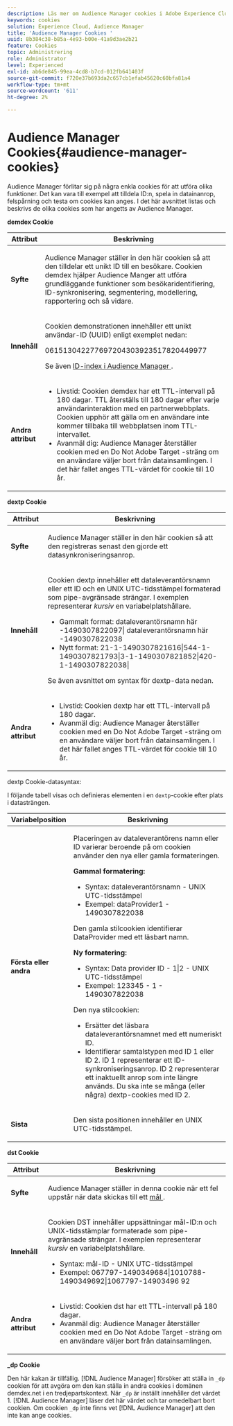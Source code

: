 ```yaml
---
description: Läs mer om Audience Manager cookies i Adobe Experience Cloud.
keywords: cookies
solution: Experience Cloud, Audience Manager
title: 'Audience Manager Cookies '
uuid: 8b384c38-b85a-4e93-b00e-41a9d3ae2b21
feature: Cookies
topic: Administrering
role: Administrator
level: Experienced
exl-id: ab6de845-99ea-4cd8-b7cd-012fb641403f
source-git-commit: f720e37b693da2c657cb1efab45620c60bfa81a4
workflow-type: tm+mt
source-wordcount: '611'
ht-degree: 2%

---
```


# Audience Manager Cookies{#audience-manager-cookies}

Audience Manager förlitar sig på några enkla cookies för att utföra olika funktioner. Det kan vara till exempel att tilldela ID:n, spela in datainanrop, felspårning och testa om cookies kan anges. I det här avsnittet listas och beskrivs de olika cookies som har angetts av Audience Manager.

**demdex Cookie**

<table id="table_1CCF7EA2BC9E421F8DEECA5F611E33F6"> 
 <thead> 
  <tr> 
   <th colname="col1" class="entry"> Attribut </th> 
   <th colname="col2" class="entry"> Beskrivning </th> 
  </tr> 
 </thead>
 <tbody> 
  <tr> 
   <td colname="col1"> <p> <b>Syfte</b> </p> </td> 
   <td colname="col2"> <p> <span class="keyword"> Audience Manager  </span> ställer in den här cookien så att den tilldelar ett unikt ID till en besökare. Cookien <span class="wintitle"> demdex </span> hjälper <span class="keyword"> Audience Manger </span> att utföra grundläggande funktioner som besökaridentifiering, ID-synkronisering, segmentering, modellering, rapportering och så vidare. </p> </td> 
  </tr> 
  <tr> 
   <td colname="col1"> <p> <b>Innehåll</b> </p> </td> 
   <td colname="col2"> <p>Cookien <span class="wintitle"> demonstrationen </span> innehåller ett unikt användar-ID (UUID) enligt exemplet nedan: </p> <p> <span class="codeph"> 061513042277697204303923517820449977  </span> </p> <p>Se även <a href="https://experienceleague.adobe.com/docs/audience-manager/user-guide/reference/ids-in-aam.html?lang=en" format="https" scope="external"> ID-index i Audience Manager </a>. </p> </td> 
  </tr> 
  <tr> 
   <td colname="col1"> <p> <b>Andra attribut</b> </p> </td> 
   <td colname="col2"> <p> 
     <ul id="ul_11291DA87C5045E880034E06C863BCDA"> 
      <li id="li_40C30A06A12449A4A8748621223CA71B">Livstid: Cookien <span class="wintitle"> demdex </span> har ett TTL-intervall på 180 dagar. TTL återställs till 180 dagar efter varje användarinteraktion med en partnerwebbplats. Cookien upphör att gälla om en användare inte kommer tillbaka till webbplatsen inom TTL-intervallet. </li> 
      <li id="li_A589EDA2198249829207A183872EF1FF">Avanmäl dig: <span class="keyword"> Audience Manager </span> återställer cookien med en <span class="codeph"> Do Not Adobe Target </span>-sträng om en användare väljer bort från datainsamlingen. I det här fallet anges TTL-värdet för cookie till 10 år. </li> 
     </ul> </p> </td> 
  </tr> 
 </tbody> 
</table>

**dextp Cookie**

<table id="table_7343C9C9ADD24D3FA693ECC76E4A4045"> 
 <thead> 
  <tr> 
   <th colname="col1" class="entry"> Attribut </th> 
   <th colname="col2" class="entry"> Beskrivning </th> 
  </tr> 
 </thead>
 <tbody> 
  <tr> 
   <td colname="col1"> <p> <b>Syfte</b> </p> </td> 
   <td colname="col2"> <p> <span class="keyword"> Audience Manager  </span> ställer in den här cookien så att den registreras senast den gjorde ett datasynkroniseringsanrop. </p> </td> 
  </tr> 
  <tr> 
   <td colname="col1"> <p> <b>Innehåll</b> </p> </td> 
   <td colname="col2"> <p>Cookien <span class="wintitle"> dextp </span> innehåller ett dataleverantörsnamn eller ett ID och en UNIX UTC-tidsstämpel formaterad som pipe-avgränsade strängar. I exemplen representerar <i>kursiv</i> en variabelplatshållare. </p> <p> 
     <ul id="ul_80D0BC3FCF06470991E12712401D784A"> 
      <li id="li_03747A433CEB4756A26CD866E716B89D">Gammalt format: <span class="codeph"> <span class="varname"> dataleverantörsnamn här </span>-1490307822097| <span class="varname"> dataleverantörsnamn här </span>-1490307822038 </span> </li> 
      <li id="li_79E7000E82DB4ADA9E9887B017343B2D">Nytt format: <span class="codeph"> 21-1-1490307821616|544-1-1490307821793|3-1-1490307821852|420-1-1490307822038| </span> </li> 
     </ul> </p> <p>Se även avsnittet om syntax för dextp-data nedan. </p> </td> 
  </tr> 
  <tr> 
   <td colname="col1"> <p> <b>Andra attribut</b> </p> </td> 
   <td colname="col2"> <p> 
     <ul id="ul_4922AC2CD55D4C888A6FBEB22F8B889B"> 
      <li id="li_91A68C44E53840379C2ACDED25468735">Livstid: Cookien <span class="wintitle"> dextp </span> har ett TTL-intervall på 180 dagar. </li> 
      <li id="li_6B8C674EFAAC4DABA0A640CF29247F99">Avanmäl dig: <span class="keyword"> Audience Manager </span> återställer cookien med en <span class="codeph"> Do Not Adobe Target </span>-sträng om en användare väljer bort från datainsamlingen. I det här fallet anges TTL-värdet för cookie till 10 år. </li> 
     </ul> </p> </td> 
  </tr> 
 </tbody> 
</table>

dextp Cookie-datasyntax:

I följande tabell visas och definieras elementen i en `dextp`-cookie efter plats i datasträngen.

<table id="table_BE00604B97F24F5A94AA4F566063D785"> 
 <thead> 
  <tr> 
   <th colname="col1" class="entry"> Variabelposition </th> 
   <th colname="col2" class="entry"> Beskrivning </th> 
  </tr> 
 </thead>
 <tbody> 
  <tr> 
   <td colname="col1"> <p> <b>Första eller andra</b> </p> </td> 
   <td colname="col2"> <p>Placeringen av dataleverantörens namn eller ID varierar beroende på om cookien använder den nya eller gamla formateringen. </p> <p> <b>Gammal formatering:</b> </p> <p> 
     <ul id="ul_5BFBF40E3FE849CA859030F2D070FDF6"> 
      <li id="li_E8F4DC0CB15B472ABE9892B3A61D7F77">Syntax: <span class="codeph"> <span class="varname"> dataleverantörsnamn </span> - <span class="varname"> UNIX UTC-tidsstämpel </span> </span> </li> 
      <li id="li_7CD8B101156140F49EA97B18E9591402">Exempel: <span class="codeph"> dataProvider1 - 1490307822038 </span> </li> 
     </ul> </p> <p>Den gamla stilcookien identifierar DataProvider med ett läsbart namn. </p> <p> <b>Ny formatering:</b> </p> <p> 
     <ul id="ul_AC6225CA781746148C125F21DFED1ED9"> 
      <li id="li_29C4B52E398B4EA28944980A15B05A57">Syntax: <span class="codeph"> <span class="varname"> Data provider ID </span> - 1|2 - <span class="varname"> UNIX UTC-tidsstämpel </span> </span> </li> 
      <li id="li_3BF30CA5FED242DF96E0B54AFC64B06F">Exempel: <span class="codeph"> 123345 - 1 - 1490307822038 </span> </li> 
     </ul> </p> <p>Den nya stilcookien: </p> <p> 
     <ul id="ul_F05A91A455FA44C7A71186C0C9E31630"> 
      <li id="li_A8C9638173684359BABC4207845A4F48">Ersätter det läsbara dataleverantörsnamnet med ett numeriskt ID. </li> 
      <li id="li_28F1E2DB24904E53BE9718AD788CE61E">Identifierar samtalstypen med ID 1 eller ID 2. ID 1 representerar ett ID-synkroniseringsanrop. ID 2 representerar ett inaktuellt anrop som inte längre används. Du ska inte se många (eller några) dextp-cookies med ID 2. </li> 
     </ul> </p> </td> 
  </tr> 
  <tr> 
   <td colname="col1"> <p> <b>Sista</b> </p> </td> 
   <td colname="col2"> <p>Den sista positionen innehåller en UNIX UTC-tidsstämpel. </p> </td> 
  </tr> 
 </tbody> 
</table>

**dst Cookie**

<table id="table_83AE9B6350C6408BAECD9FCF33022B98"> 
 <thead> 
  <tr> 
   <th colname="col1" class="entry"> Attribut </th> 
   <th colname="col2" class="entry"> Beskrivning </th> 
  </tr> 
 </thead>
 <tbody> 
  <tr> 
   <td colname="col1"> <p> <b>Syfte</b> </p> </td> 
   <td colname="col2"> <p> <span class="keyword"> Audience Manager  </span> ställer in denna cookie när ett fel uppstår när data skickas till ett  <a href="https://experienceleague.adobe.com/docs/audience-manager/user-guide/features/destinations/destinations.html?lang=en" format="https" scope="external"> mål  </a>. </p> </td> 
  </tr> 
  <tr> 
   <td colname="col1"> <p> <b>Innehåll</b> </p> </td> 
   <td colname="col2"> <p> Cookien <span class="wintitle"> DST </span> innehåller uppsättningar mål-ID:n och UNIX-tidsstämplar formaterade som pipe-avgränsade strängar. I exemplen representerar <i>kursiv</i> en variabelplatshållare. </p> <p> 
     <ul id="ul_CE98076A02DA413486C1D341E9806889"> 
      <li id="li_850209D956644749B98C7A208C825C15">Syntax: <span class="codeph"> <span class="varname"> mål-ID </span> - <span class="varname"> UNIX UTC-tidsstämpel </span> </span> </li> 
      <li id="li_4A22152C70844733982230EBF7B9EB78">Exempel: <span class="codeph"> 067797-1490349684|1010788-1490349692|1067797-14903496 92 </span> </li> 
     </ul> </p> </td> 
  </tr> 
  <tr> 
   <td colname="col1"> <p> <b>Andra attribut</b> </p> </td> 
   <td colname="col2"> <p> 
     <ul id="ul_5D13DD701B484B51BF2808A69A919106"> 
      <li id="li_4E665114C63246FBA32A4E19984D2693">Livstid: Cookien <span class="wintitle"> dst </span> har ett TTL-intervall på 180 dagar. </li> 
      <li id="li_A682B566704F43D2AB72487EFF212474">Avanmäl dig: <span class="keyword"> Audience Manager </span> återställer cookien med en <span class="codeph"> Do Not Adobe Target </span>-sträng om en användare väljer bort från datainsamlingen. </li> 
     </ul> </p> </td> 
  </tr> 
 </tbody> 
</table>

**_dp Cookie**

Den här kakan är tillfällig. [!DNL Audience Manager] försöker att ställa in  `_dp` cookien för att avgöra om den kan ställa in andra cookies i domänen demdex.net i en tredjepartskontext. När `_dp` är inställt innehåller det värdet 1. [!DNL Audience Manager] läser det här värdet och tar omedelbart bort cookien. Om cookien `_dp` inte finns vet [!DNL Audience Manager] att den inte kan ange cookies.
